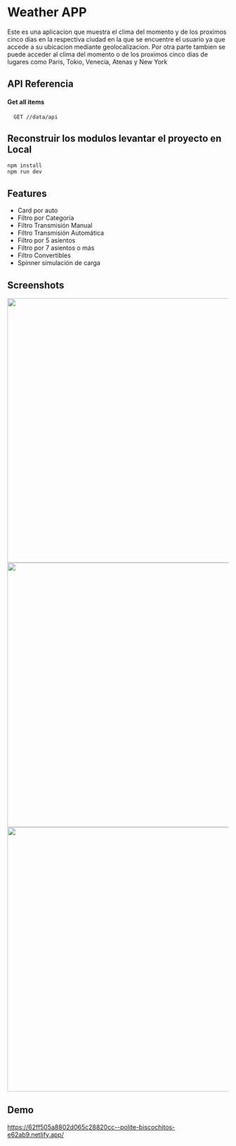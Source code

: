 # Weather APP

Este es una aplicacion que muestra el clima del momento y de los proximos cinco dias en la respectiva ciudad en la que se encuentre el usuario ya que accede a su ubicacion mediante geolocalizacion. Por otra parte tambien se puede acceder al clima del momento o de los proximos cinco dias de lugares como Paris, Tokio, Venecia, Atenas y New York

## API Referencia

#### Get all items

```http
  GET //data/api
```

## Reconstruir los modulos levantar el proyecto en Local
```
npm install
npm run dev
```

## Features

- Card por auto
- Filtro por Categoria
- Filtro Transmisión Manual
- Filtro Transmisión Automática
- Filtro por 5 asientos
- Filtro por 7 asientos o más
- Filtro Convertibles
- Spinner simulación de carga



## Screenshots

<div align="center">
  <img  src="https://res.cloudinary.com/dcwoyu2zc/image/upload/v1660898697/assets/notebook_k1pcoz.jpg" width="600px"/> 
</div>

<div align="center">
  <img src="https://res.cloudinary.com/dcwoyu2zc/image/upload/v1660898698/assets/tablet_monlcp.jpg" width="600px"/>
</div>

<div align="center">
  <img src="https://res.cloudinary.com/dcwoyu2zc/image/upload/v1660898697/assets/smartphone_bfccdj.jpg" width="600px"/>
</div>


## Demo

https://62ff505a8802d065c28820cc--polite-biscochitos-e62ab9.netlify.app/
